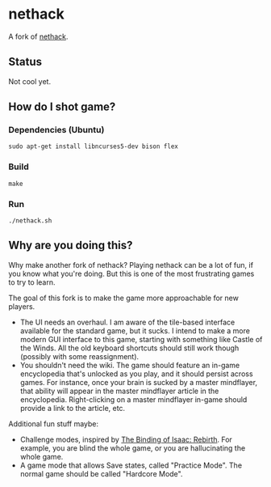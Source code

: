 # nethack

A fork of [nethack](http://www.nethack.org/v343/download-src.html).

## Status

Not cool yet.

## How do I shot game?

### Dependencies (Ubuntu)

```
sudo apt-get install libncurses5-dev bison flex
```

### Build

```
make
```

### Run

```
./nethack.sh
```

## Why are you doing this?

Why make another fork of nethack?
Playing nethack can be a lot of fun, if you know what you're doing.
But this is one of the most frustrating games to try to learn.

The goal of this fork is to make the game more approachable for new players.

 * The UI needs an overhaul.
   I am aware of the tile-based interface available for the standard game, but it sucks.
   I intend to make a more modern GUI interface to this game, starting with something like Castle of the Winds.
   All the old keyboard shortcuts should still work though (possibly with some reassignment).
 * You shouldn't need the wiki.
   The game should feature an in-game encyclopedia that's unlocked as you play, and it should persist across games.
   For instance, once your brain is sucked by a master mindflayer, that ability will appear in the master mindflayer article in the encyclopedia.
   Right-clicking on a master mindflayer in-game should provide a link to the article, etc.

Additional fun stuff maybe:

 * Challenge modes, inspired by [The Binding of Isaac: Rebirth](http://bindingofisaacrebirth.gamepedia.com/Challenges).
   For example, you are blind the whole game, or you are hallucinating the whole game.
 * A game mode that allows Save states, called "Practice Mode".
   The normal game should be called "Hardcore Mode".
